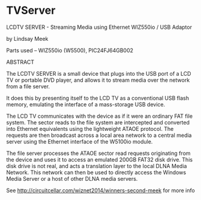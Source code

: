 # TVServer
LCDTV SERVER - Streaming Media using Ethernet WIZ550io / USB Adaptor

by Lindsay Meek

Parts used – WIZ550io (W5500), PIC24FJ64GB002

ABSTRACT

The LCDTV SERVER is a small device that plugs into the USB port of a LCD TV or portable DVD player, 
and allows it to stream media over the network from a file server.

It does this by presenting itself to the LCD TV as a conventional USB flash memory, 
emulating the interface of a mass-storage USB device.

The LCD TV communicates with the device as if it were an ordinary FAT file system. 
The sector reads to the file system are intercepted and converted into Ethernet equivalents using the lightweight ATAOE protocol. 
The requests are then broadcast across a local area network to a central media server using the Ethernet interface of the W5100io module. 

The file server processes the ATAOE sector read requests originating from the device and uses it to access an emulated 200GB 
FAT32 disk drive. This disk drive is not real, and acts a translation layer to the local DLNA Media Network. 
This network can then be used to directly access the Windows Media Server or a host of other DLNA media servers.

See http://circuitcellar.com/wiznet2014/winners-second-meek for more info
